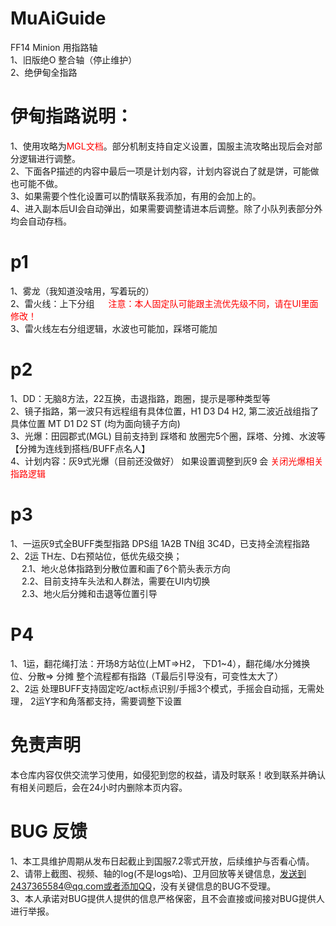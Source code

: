 # MuAiGuide
FF14 Minion 用指路轴
<br>1、旧版绝O 整合轴（停止维护）
<br>2、绝伊甸全指路
# 伊甸指路说明：
1、使用攻略为<span style="color: red;">MGL文档</span>。部分机制支持自定义设置，国服主流攻略出现后会对部分逻辑进行调整。
<br>2、下面各P描述的内容中最后一项是计划内容，计划内容说白了就是饼，可能做也可能不做。
<br>3、如果需要个性化设置可以酌情联系我添加，有用的会加上的。
<br>4、进入副本后UI会自动弹出，如果需要调整请进本后调整。除了小队列表部分外均会自动存档。
# p1
1、雾龙（我知道没啥用，写着玩的）
<br>2、雷火线：上下分组 &emsp; <span style="color: red;">注意：本人固定队可能跟主流优先级不同，请在UI里面修改！</span>
<br>3、雷火线左右分组逻辑，水波也可能加，踩塔可能加
# p2
1、DD：无脑8方法，22互换，击退指路，跑圈，提示是哪种类型等
<br>2、镜子指路，第一波只有远程组有具体位置，H1 D3 D4 H2, 第二波近战组指了具体位置 MT D1 D2 ST (均为面向镜子方向)
<br>3、光爆：田园郡式(MGL)  目前支持到 踩塔和 放圈完5个圈，踩塔、分摊、水波等 【分摊为连线到搭档/BUFF点名人】
<br>4、计划内容：灰9式光爆（目前还没做好） 如果设置调整到灰9 会 <span style="color: red;">关闭光爆相关指路逻辑</span>
# p3
1、一运灰9式全BUFF类型指路 DPS组 1A2B TN组 3C4D，已支持全流程指路 
<br>2、2运 TH左、D右预站位，低优先级交换；
<br> &emsp; 2.1、地火总体指路到分散位置和画了6个箭头表示方向
<br> &emsp; 2.2、目前支持车头法和人群法，需要在UI内切换
<br> &emsp; 2.3、地火后分摊和击退等位置引导
# P4
1、1运，翻花绳打法：开场8方站位(上MT=>H2， 下D1~4），翻花绳/水分摊换位、分散=> 分摊 整个流程都有指路（T最后引导没有，可变性太大了）
<br>2、2运 处理BUFF支持固定吃/act标点识别/手摇3个模式，手摇会自动摇，无需处理， 2运Y字和角落都支持，需要调整下设置
# 免责声明
本仓库内容仅供交流学习使用，如侵犯到您的权益，请及时联系！收到联系并确认有相关问题后，会在24小时内删除本页内容。
# BUG 反馈
1、本工具维护周期从发布日起截止到国服7.2零式开放，后续维护与否看心情。
<br>2、请带上截图、视频、轴的log(不是logs哈)、卫月回放等关键信息，发送到2437365584@qq.com或者添加QQ，没有关键信息的BUG不受理。
<br>3、本人承诺对BUG提供人提供的信息严格保密，且不会直接或间接对BUG提供人进行举报。
